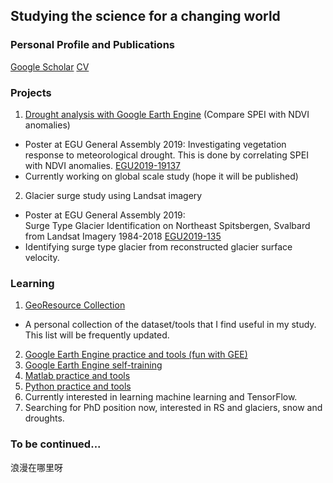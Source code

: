 ## Studying the science for a changing world
### Personal Profile and Publications
[Google Scholar](https://scholar.google.com/citations?user=hMKGuKwAAAAJ&hl=en) 
[CV](https://1drv.ms/b/s!AvqgDquKV4Lxknu1I_E36QEdHAdn?e=1ygBoc)  
### Projects
1. [Drought analysis with Google Earth Engine](https://github.com/fsn1995/Drought-Analysis) (Compare SPEI with NDVI anomalies) 
- Poster at EGU General Assembly 2019:
Investigating vegetation response to meteorological drought. This is done by correlating SPEI with NDVI anomalies. [EGU2019-19137](https://github.com/fsn1995/Drought-Analysis/blob/master/doc/EGU2019-19137_Drought%20Analysis.pdf) 
- Currently working on global scale study (hope it will be published)

2. Glacier surge study using Landsat imagery
- Poster at EGU General Assembly 2019:  
Surge Type Glacier Identification on Northeast Spitsbergen, Svalbard from Landsat Imagery 1984-2018 [EGU2019-135](https://github.com/fsn1995/fsn1995.github.io/blob/master/doc/Conference/EGU2019-135_Glacier%20Surge_Shunan.pdf)
- Identifying surge type glacier from reconstructed glacier surface velocity.

### Learning
1. [GeoResource Collection](https://fsn1995.github.io/GeoResource-Collection/)
- A personal collection of the dataset/tools that I find useful in my study. This list will be frequently updated.
2. [Google Earth Engine practice and tools (fun with GEE)](https://github.com/fsn1995/Fun-with-Google-Earth-Engine)
3. [Google Earth Engine self-training](https://github.com/fsn1995/Goolgle-Earth-Engine-self-training)
4. [Matlab practice and tools](https://github.com/fsn1995/MatlabFSN)
5. [Python practice and tools](https://github.com/fsn1995/PythonFSN)
6. Currently interested in learning machine learning and TensorFlow.
7. Searching for PhD position now, interested in RS and glaciers, snow and droughts.
### To be continued...

浪漫在哪里呀 
